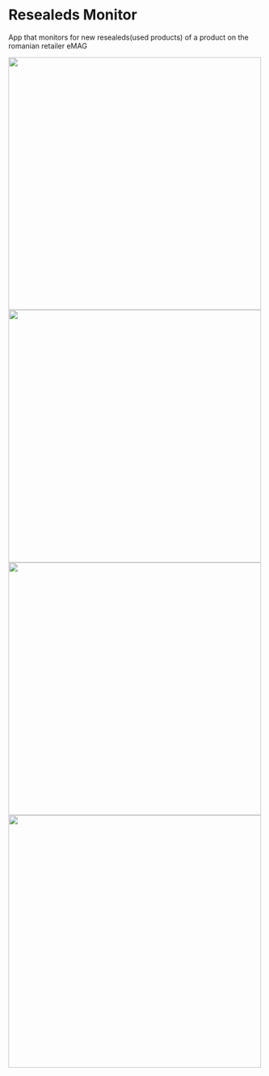# Resealeds Monitor
App that monitors for new resealeds(used products) of a product on the romanian retailer eMAG

<div>
<img src="https://user-images.githubusercontent.com/29458132/227711929-cf6d7730-b6c6-410c-86d6-acddf0c35a6f.jpeg" width="500" height="auto">
<img src="https://user-images.githubusercontent.com/29458132/227712063-5a120e11-1242-448c-b2a3-5b377fdf9b1d.jpeg" width="500" height="auto">
<img src="https://user-images.githubusercontent.com/29458132/227712090-e2adcf91-31d7-4797-94b2-4de337f9c594.jpeg" width="500" height="auto">
<img src="https://user-images.githubusercontent.com/29458132/227712066-8002d788-90b6-4e81-b383-8608318b2e29.jpeg" width="500" height="auto">
</div>
